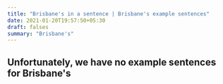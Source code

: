 ```yaml
---
title: "Brisbane's in a sentence | Brisbane's example sentences"
date: 2021-01-20T19:57:50+05:30
draft: falses
summary: "Brisbane's"
---
```

## Unfortunately, we have no example sentences for Brisbane's                 
